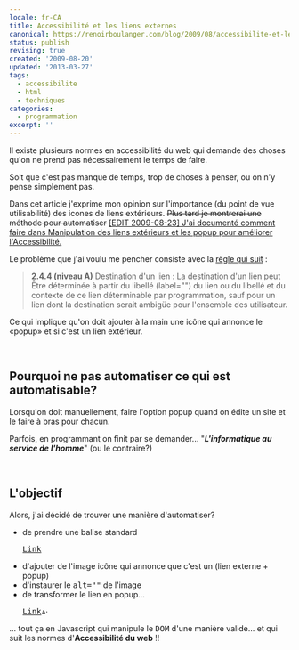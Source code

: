 ```yaml
---
locale: fr-CA
title: Accessibilité et les liens externes
canonical: https://renoirboulanger.com/blog/2009/08/accessibilite-et-les-liens-externes/
status: publish
revising: true
created: '2009-08-20'
updated: '2013-03-27'
tags:
  - accessibilite
  - html
  - techniques
categories:
  - programmation
excerpt: ''
---
```


<p>Il existe plusieurs normes en accessibilité du web qui demande des choses qu'on ne prend pas nécessairement le temps de faire.</p>

<p>Soit que c'est pas manque de temps, trop de choses à penser, ou on n'y pense simplement pas.</p>

<p>Dans cet article j'exprime mon opinion sur l'importance (du point de vue utilisabilité) des icones de liens extérieurs. <del>Plus tard je montrerai une méthode pour automatiser</del> <ins>[EDIT 2009-08-23] J'ai documenté comment faire dans <a href="http://renoirboulanger.com/blog/2009/08/manipulation-des-liens-exterieurs-et-les-popup-pour-ameliorer-laccessibilite">Manipulation des liens extérieurs et les popup pour améliorer l'Accessibilité</a>.</ins></p>

<!--more-->
<p>Le problème que j'ai voulu me pencher consiste avec la <a href="http://www.accessibiliteweb.org/bdc/directives/theme/comprehension#pc13_1">règle qui suit</a> :
<blockquote><strong>2.4.4 (niveau A)</strong>
Destination d'un lien :
La destination d'un lien peut Être déterminée à partir du libellé (label="") du lien ou du libellé et du contexte de ce lien déterminable par programmation, sauf pour un lien dont la destination serait ambigüe pour l'ensemble des utilisateur.</blockquote>
</p><p>Ce qui implique qu'on doit ajouter à la main une icône qui annonce le «popup» et si c'est un lien extérieur.</p>
<p>&nbsp;</p>

<h2>Pourquoi ne pas automatiser ce qui est automatisable?</h2>

<p>Lorsqu'on doit manuellement, faire l'option popup quand on édite un site et le faire à bras pour chacun.</p>

<p>Parfois, en programmant on finit par se demander...  "<em><strong>L'informatique au service de l'homme</strong></em>" (ou le contraire?)</p>
<p>&nbsp;</p>

<h2>L'objectif</h2>
<p>Alors, j'ai décidé de trouver une manière d'automatiser?</p>
<ul>
	<li>de prendre une balise standard
<pre lang="html"><a href="http://www.somesite.com/action/handler">Link</a></pre></li>
	<li>d'ajouter de l'image icône qui annonce que c'est un (lien externe + popup)</li>
	<li>d'instaurer le <tt>alt=""</tt> de l'image</li>
	<li>de transformer le lien en popup...
<pre lang="html"><a href="http://www.somesite.com/action/handler">Link<img src="/icons/external_link.png" alt="Avertissement: Ce lien ouvre dans une fenêtre externe car il ne fait pas partie du présent site" width="10" height="10" class="popuphreficon" /></a></pre></li>
</ul>
<p>... tout ça en Javascript qui manipule le <tt>DOM</tt> d'une manière valide... et qui suit les normes d'<strong>Accessibilité du web</strong> !!</p>